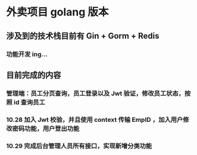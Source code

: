 # 外卖项目 golang 版本
## 涉及到的技术栈目前有 Gin + Gorm + Redis
### 功能开发 ing... 
## 目前完成的内容
### 管理端：员工分页查询，员工登录以及 Jwt 验证，修改员工状态，按照 id 查询员工
### 10.28 加入 Jwt 校验，并且使用 context 传输 EmpID ，加入用户修改密码功能，用户登出功能
### 10.29 完成后台管理人员所有接口，实现新增分类功能